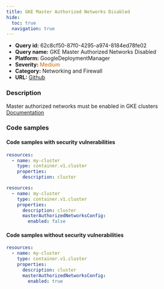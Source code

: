 ```yaml
---
title: GKE Master Authorized Networks Disabled
hide:
  toc: true
  navigation: true
---
```


<style>
  .highlight .hll {
    background-color: #ff171742;
  }
  .md-content {
    max-width: 1100px;
    margin: 0 auto;
  }
</style>

-   **Query id:** 62c8cf50-87f0-4295-a974-8184ed78fe02
-   **Query name:** GKE Master Authorized Networks Disabled
-   **Platform:** GoogleDeploymentManager
-   **Severity:** <span style="color:#C60">Medium</span>
-   **Category:** Networking and Firewall
-   **URL:** [Github](https://github.com/Checkmarx/kics/tree/master/assets/queries/googleDeploymentManager/gcp/gke_master_authorized_networks_disabled)

### Description
Master authorized networks must be enabled in GKE clusters<br>
[Documentation](https://cloud.google.com/kubernetes-engine/docs/reference/rest/v1/projects.zones.clusters)

### Code samples
#### Code samples with security vulnerabilities
```yaml title="Positive test num. 1 - yaml file" hl_lines="4"
resources:
  - name: my-cluster
    type: container.v1.cluster
    properties:
      description: cluster

```
```yaml title="Positive test num. 2 - yaml file" hl_lines="7"
resources:
  - name: my-cluster
    type: container.v1.cluster
    properties:
      description: cluster
      masterAuthorizedNetworksConfig:
        enabled: false

```


#### Code samples without security vulnerabilities
```yaml title="Negative test num. 1 - yaml file"
resources:
  - name: my-cluster
    type: container.v1.cluster
    properties:
      description: cluster
      masterAuthorizedNetworksConfig:
        enabled: true

```
